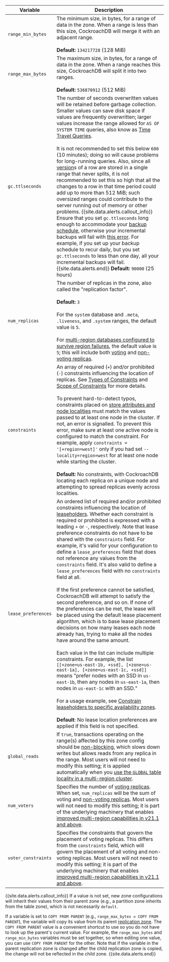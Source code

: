 Variable | Description
------|------------
`range_min_bytes` | <a name="range-min-bytes"></a> The minimum size, in bytes, for a range of data in the zone. When a range is less than this size, CockroachDB will merge it with an adjacent range.<br><br>**Default:** `134217728` (128 MiB)
`range_max_bytes` | <a name="range-max-bytes"></a> The maximum size, in bytes, for a range of data in the zone. When a range reaches this size, CockroachDB will split it into two ranges.<br><br>**Default:** `536870912` (512 MiB)
`gc.ttlseconds` | <a name="gc-ttlseconds"></a> The number of seconds overwritten values will be retained before garbage collection. Smaller values can save disk space if values are frequently overwritten; larger values increase the range allowed for `AS OF SYSTEM TIME` queries, also know as [Time Travel Queries](select-clause.html#select-historical-data-time-travel).<br><br>It is not recommended to set this below `600` (10 minutes); doing so will cause problems for long-running queries. Also, since all [version](cluster-settings.html#setting-version)s of a row are stored in a single range that never splits, it is not recommended to set this so high that all the changes to a row in that time period could add up to more than 512 MiB; such oversized ranges could contribute to the server running out of memory or other problems. {{site.data.alerts.callout_info}} Ensure that you set `gc.ttlseconds` long enough to accommodate your [backup schedule](create-schedule-for-backup.html), otherwise your incremental backups will fail with [this error](common-errors.html#protected-ts-verification-error). For example, if you set up your backup schedule to recur daily, but you set `gc.ttlseconds` to less than one day, all your incremental backups will fail.{{site.data.alerts.end}} **Default:** `90000` (25 hours)
`num_replicas` | <a name="num_replicas"></a> The number of replicas in the zone, also called the "replication factor".<br><br>**Default:** `3`<br><br>For the `system` database and `.meta`, `.liveness`, and `.system` ranges, the default value is `5`.<br /><br />For [multi-region databases configured to survive region failures](multiregion-overview.html#surviving-region-failures), the default value is `5`; this will include both [voting](#num_voters) and [non-voting replicas](architecture/replication-layer.html#non-voting-replicas).
`constraints` | <a name="constraints"></a> An array of required (`+`) and/or prohibited (`-`) constraints influencing the location of replicas. See [Types of Constraints](configure-replication-zones.html#types-of-constraints) and [Scope of Constraints](configure-replication-zones.html#scope-of-constraints) for more details.<br/><br/>To prevent hard-to-detect typos, constraints placed on [store attributes and node localities](configure-replication-zones.html#descriptive-attributes-assigned-to-nodes) must match the values passed to at least one node in the cluster. If not, an error is signalled. To prevent this error, make sure at least one active node is configured to match the constraint. For example, apply `constraints = '[+region=west]'` only if you had set `--locality=region=west` for at least one node while starting the cluster.<br/><br/>**Default:** No constraints, with CockroachDB locating each replica on a unique node and attempting to spread replicas evenly across localities.
`lease_preferences` <a name="lease_preferences"></a> | An ordered list of required and/or prohibited constraints influencing the location of [leaseholders](architecture/glossary.html#architecture-leaseholder).  Whether each constraint is required or prohibited is expressed with a leading `+` or `-`, respectively.  Note that lease preference constraints do not have to be shared with the `constraints` field.  For example, it's valid for your configuration to define a `lease_preferences` field that does not reference any values from the `constraints` field.  It's also valid to define a `lease_preferences` field with no `constraints` field at all. <br /><br />  If the first preference cannot be satisfied, CockroachDB will attempt to satisfy the second preference, and so on.  If none of the preferences can be met, the lease will be placed using the default lease placement algorithm, which is to base lease placement decisions on how many leases each node already has, trying to make all the nodes have around the same amount.<br /><br />Each value in the list can include multiple constraints.  For example, the list `[[+zone=us-east-1b, +ssd], [+zone=us-east-1a], [+zone=us-east-1c, +ssd]]` means "prefer nodes with an SSD in `us-east-1b`, then any nodes in `us-east-1a`, then nodes in `us-east-1c` with an SSD."<br /><br /> For a usage example, see [Constrain leaseholders to specific availability zones](configure-replication-zones.html#constrain-leaseholders-to-specific-availability-zones).<br /><br />**Default**: No lease location preferences are applied if this field is not specified.
`global_reads` | <a name="global_reads"></a> If `true`, transactions operating on the range(s) affected by this zone config should be [non-blocking](architecture/transaction-layer.html#non-blocking-transactions), which slows down writes but allows reads from any replica in the range. Most users will not need to modify this setting; it is applied automatically when you [use the `GLOBAL` table locality in a multi-region cluster](global-tables.html).
`num_voters` | <a name="num_voters"></a> Specifies the number of [voting replicas](architecture/life-of-a-distributed-transaction.html#consensus). When set, `num_replicas` will be the sum of voting and [non-voting replicas](architecture/replication-layer.html#non-voting-replicas). Most users will not need to modify this setting; it is part of the underlying machinery that enables [improved multi-region capabilities in v21.1 and above](multiregion-overview.html).
`voter_constraints` | <a name="voter_constraints"></a> Specifies the constraints that govern the placement of voting replicas. This differs from the `constraints` field, which will govern the placement of all voting and non-voting replicas. Most users will not need to modify this setting; it is part of the underlying machinery that enables [improved multi-region capabilities in v21.1 and above](multiregion-overview.html).

{{site.data.alerts.callout_info}}
If a value is not set, new zone configurations will inherit their values from their parent zone (e.g., a partition zone inherits from the table zone), which is not necessarily `default`.

If a variable is set to `COPY FROM PARENT` (e.g., `range_max_bytes = COPY FROM PARENT`), the variable will copy its value from its parent [replication zone](configure-replication-zones.html). The `COPY FROM PARENT` value is a convenient shortcut to use so you do not have to look up the parent's current value. For example, the `range_max_bytes` and `range_min_bytes` variables must be set together, so when editing one value, you can use `COPY FROM PARENT` for the other. Note that if the variable in the parent replication zone is changed after the child replication zone is copied, the change will not be reflected in the child zone.
{{site.data.alerts.end}}
